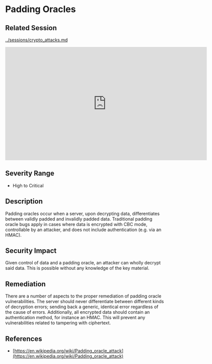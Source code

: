 Padding Oracles
===============

Related Session
---------------

[../sessions/crypto_attacks.md](../sessions/crypto_attacks.md)

<iframe id="ytplayer" type="text/html" width="640" height="360" src="https://www.youtube-nocookie.com/embed/jtcpREJLN1Y?autoplay=0&origin=https://hacker101.com" frameborder="0"></iframe>

Severity Range
--------------

- High to Critical

Description
-----------

Padding oracles occur when a server, upon decrypting data, differentiates between validly padded and invalidly padded data.  Traditional padding oracle bugs apply in cases where data is encrypted with CBC mode, controllable by an attacker, and does not include authentication (e.g. via an HMAC).

Security Impact
---------------

Given control of data and a padding oracle, an attacker can wholly decrypt said data.  This is possible without any knowledge of the key material.

Remediation
-----------

There are a number of aspects to the proper remediation of padding oracle vulnerabilities.  The server should never differentiate between different kinds of decryption errors; sending back a generic, identical error regardless of the cause of errors.  Additionally, all encrypted data should contain an authentication method, for instance an HMAC.  This will prevent any vulnerabilities related to tampering with ciphertext.

References
----------

- [https://en.wikipedia.org/wiki/Padding_oracle_attack](https://en.wikipedia.org/wiki/Padding_oracle_attack)
